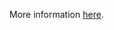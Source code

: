 More information [here](https://docs.prismacloud.io/en/enterprise-edition/policy-reference/azure-policies/azure-general-policies/ensure-that-va-setting-also-send-email-notifications-to-admins-and-subscription-owners-is-set-for-an-sql-server).

